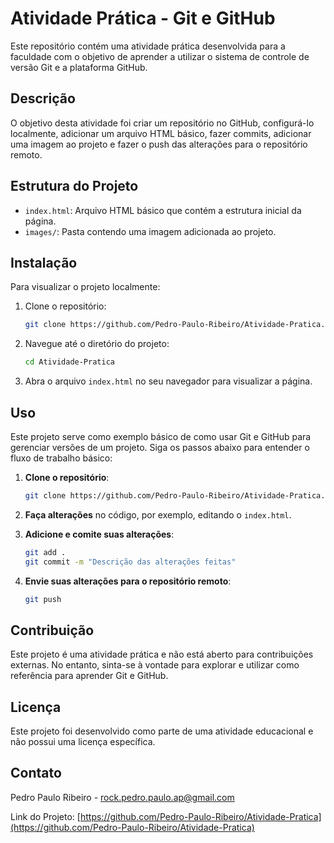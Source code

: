 # Atividade Prática - Git e GitHub

Este repositório contém uma atividade prática desenvolvida para a faculdade com o objetivo de aprender a utilizar o sistema de controle de versão Git e a plataforma GitHub.

## Descrição

O objetivo desta atividade foi criar um repositório no GitHub, configurá-lo localmente, adicionar um arquivo HTML básico, fazer commits, adicionar uma imagem ao projeto e fazer o push das alterações para o repositório remoto.

## Estrutura do Projeto

- `index.html`: Arquivo HTML básico que contém a estrutura inicial da página.
- `images/`: Pasta contendo uma imagem adicionada ao projeto.

## Instalação

Para visualizar o projeto localmente:

1. Clone o repositório:
    ```bash
    git clone https://github.com/Pedro-Paulo-Ribeiro/Atividade-Pratica.git
    ```

2. Navegue até o diretório do projeto:
    ```bash
    cd Atividade-Pratica
    ```

3. Abra o arquivo `index.html` no seu navegador para visualizar a página.

## Uso

Este projeto serve como exemplo básico de como usar Git e GitHub para gerenciar versões de um projeto. Siga os passos abaixo para entender o fluxo de trabalho básico:

1. **Clone o repositório**:
    ```bash
    git clone https://github.com/Pedro-Paulo-Ribeiro/Atividade-Pratica.git
    ```

2. **Faça alterações** no código, por exemplo, editando o `index.html`.

3. **Adicione e comite suas alterações**:
    ```bash
    git add .
    git commit -m "Descrição das alterações feitas"
    ```

4. **Envie suas alterações para o repositório remoto**:
    ```bash
    git push
    ```

## Contribuição

Este projeto é uma atividade prática e não está aberto para contribuições externas. No entanto, sinta-se à vontade para explorar e utilizar como referência para aprender Git e GitHub.

## Licença

Este projeto foi desenvolvido como parte de uma atividade educacional e não possui uma licença específica.

## Contato

Pedro Paulo Ribeiro - rock.pedro.paulo.ap@gmail.com

Link do Projeto: [https://github.com/Pedro-Paulo-Ribeiro/Atividade-Pratica](https://github.com/Pedro-Paulo-Ribeiro/Atividade-Pratica)
